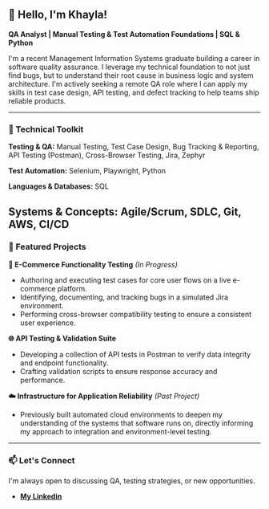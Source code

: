 ## 👋 Hello, I'm **Khayla**!  



**QA Analyst | Manual Testing & Test Automation Foundations | SQL & Python**

I'm a recent Management Information Systems graduate building a career in software quality assurance. I leverage my technical foundation to not just find bugs, but to understand their root cause in business logic and system architecture. I'm actively seeking a remote QA role where I can apply my skills in test case design, API testing, and defect tracking to help teams ship reliable products.

---

### 🧰 Technical Toolkit

**Testing & QA:** Manual Testing, Test Case Design, Bug Tracking & Reporting, API Testing (Postman), Cross-Browser Testing, Jira, Zephyr

**Test Automation:** Selenium, Playwright, Python

**Languages & Databases:** SQL

**Systems & Concepts:** Agile/Scrum, SDLC, Git, AWS, CI/CD
---

### 🔬 Featured Projects

**🛒 E-Commerce Functionality Testing** *(In Progress)*
*   Authoring and executing test cases for core user flows on a live e-commerce platform.
*   Identifying, documenting, and tracking bugs in a simulated Jira environment.
*   Performing cross-browser compatibility testing to ensure a consistent user experience.

**🌐 API Testing & Validation Suite**
*   Developing a collection of API tests in Postman to verify data integrity and endpoint functionality.
*   Crafting validation scripts to ensure response accuracy and performance.

**☁️ Infrastructure for Application Reliability** *(Past Project)*
*   Previously built automated cloud environments to deepen my understanding of the systems that software runs on, directly informing my approach to integration and environment-level testing.

---


### 📫 Let's Connect

I'm always open to discussing QA, testing strategies, or new opportunities.

*   [**My Linkedin**](https://www.linkedin.com/in/khayla-canzater/)





